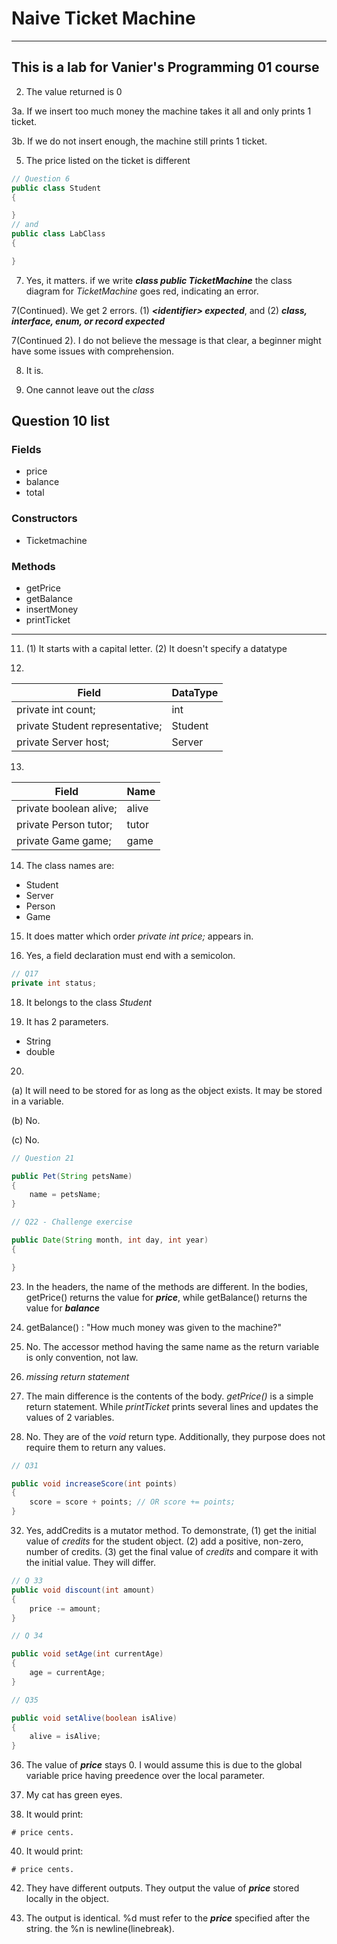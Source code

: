 # Naive Ticket Machine
---
This is a lab for Vanier's Programming 01 course
---
2. The value returned is 0  

3a. If we insert too much money the machine takes it all and only prints 1 ticket.
  
3b. If we do not insert enough, the machine still prints 1 ticket. 
 
5. The price listed on the ticket is different
``` java
// Question 6
public class Student 
{

}
// and
public class LabClass 
{

}
```
7. Yes, it matters. if we write ***class public TicketMachine*** the class diagram for *TicketMachine* goes red, indicating an error.

7(Continued). We get 2 errors. (1) ***\<identifier\> expected***, and (2) ***class, interface, enum, or record expected***

7(Continued 2). I do not believe the message is that clear, a beginner might have some issues with comprehension.

8. It is.

9. One cannot leave out the *class*

## Question 10 list
### Fields
* price
* balance
* total
### Constructors
* Ticketmachine
### Methods
* getPrice
* getBalance
* insertMoney
* printTicket
---
11. (1) It starts with a capital letter. (2) It doesn't specify a datatype

12.
| Field | DataType |
| ----- | -------- |
| private int count; | int |
| private Student representative; | Student |
| private Server host; | Server |

13.
| Field | Name |
| ------ | ---- |
| private boolean alive; | alive |
| private Person tutor; | tutor |
| private Game game; | game |

14. The class names are: 
* Student
* Server
* Person
* Game

15. It does matter which order *private int price;* appears in.

16. Yes, a field declaration must end with a semicolon.
``` java
// Q17
private int status;
```

18. It belongs to the class *Student*

19. It has 2 parameters.
* String
* double

20. 

(a) It will need to be stored for as long as the object exists. It may be stored in a variable.

(b) No.  

(c) No.

``` java
// Question 21

public Pet(String petsName)
{
    name = petsName;
}
```
``` java
// Q22 - Challenge exercise

public Date(String month, int day, int year) 
{

}
```

23. In the headers, the name of the methods are different. In the bodies, getPrice() returns the value for ***price***, while getBalance() returns the value for ***balance***

24. getBalance() : "How much money was given to the machine?"

25. No. The accessor method having the same name as the return variable is only convention, not law.

27. *missing return statement*

28. The main difference is the contents of the body. *getPrice()* is a simple return statement. While *printTicket* prints several lines and updates the values of 2 variables.

29. No. They are of the *void* return type. Additionally, they purpose does not require them to return any values.

``` java
// Q31

public void increaseScore(int points)
{
    score = score + points; // OR score += points;
}
```

32. Yes, addCredits is a mutator method. To demonstrate, (1) get the initial value of *credits* for the student object. (2) add a positive, non-zero, number of credits. (3) get the final value of *credits* and compare it with the initial value. They will differ.

``` java
// Q 33
public void discount(int amount)
{
    price -= amount;
}
```
``` java 
// Q 34

public void setAge(int currentAge)
{
    age = currentAge;
}
```
``` java
// Q35

public void setAlive(boolean isAlive)
{
    alive = isAlive;
}
```

36. The value of ***price*** stays 0. I would assume this is due to the global variable price having preedence over the local parameter.

37. My cat has green eyes.

39. It would print: 
``` text
# price cents.
```
40. It would print:
``` text
# price cents.
```
42. They have different outputs. They output the value of ***price*** stored locally in the object.

43. The output is identical. %d must refer to the ***price*** specified after the string. the %n is newline(linebreak).













